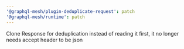 ```yaml
---
'@graphql-mesh/plugin-deduplicate-request': patch
'@graphql-mesh/runtime': patch
---
```


Clone Response for deduplication instead of reading it first, it no longer needs accept header to be json
